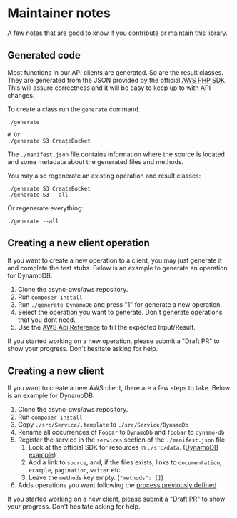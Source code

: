 # Maintainer notes

A few notes that are good to know if you contribute or maintain this library.

## Generated code

Most functions in our API clients are generated. So are the result classes. They
are generated from the JSON provided by the official [AWS PHP SDK](https://github.com/aws/aws-sdk-php).
This will assure correctness and it will be easy to keep up to with API changes.

To create a class run the `generate` command.

```cli
./generate

# Or
./generate S3 CreateBucket
```

The `./manifest.json` file contains information where the source is located
and some metadata about the generated files and methods.

You may also regenerate an existing operation and result classes:

```cli
./generate S3 CreateBucket
./generate S3 --all
```

Or regenerate everything:

```cli
./generate --all
```

## Creating a new client operation

If you want to create a new operation to a client, you may just generate it and complete the
test stubs. Below is an example to generate an operation for DynamoDB.

1. Clone the async-aws/aws repository.
1. Run `composer install`
1. Run `./generate DynamoDb` and press "1" for generate a new operation.
1. Select the operation you want to generate. Don't generate operations that you dont need.
1. Use the [AWS Api Reference](https://docs.aws.amazon.com/amazondynamodb/latest/APIReference/API_Operations.html) to fill the expected Input/Result.

If you started working on a new operation, please submit a "Draft PR" to show your
progress. Don't hesitate asking for help.

## Creating a new client

If you want to create a new AWS client, there are a few steps to take. Below
is an example for DynamoDB.

1. Clone the async-aws/aws repository.
1. Run `composer install`
1. Copy `./src/Service/.template` to `./src/Service/DynamoDb`
1. Rename all occurrences of `Foobar` to `DynamoDb` and `foobar` to `dynamo-db`
1. Register the service in the `services` section of the `./manifest.json` file.
   1. Look at the official SDK for resources in `./src/data`. ([DynamoDB example](https://github.com/aws/aws-sdk-php/tree/3.133.23/src/data/dynamodb/2012-08-10))
   1. Add a link to `source`, and, if the files exists, links to `documentation`, `example`, `pagination`, `waiter` etc.
   1. Leave the `methods` key empty. (`"methods": []`)
1. Adds operations you want following the [process previously defined](#creating-a-new-client-operation)

If you started working on a new client, please submit a "Draft PR" to show your
progress. Don't hesitate asking for help.
